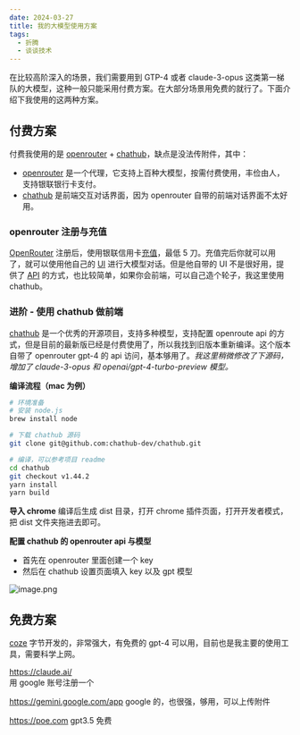 ```yaml
---
date: 2024-03-27
title: 我的大模型使用方案
tags:
  - 折腾
  - 谈谈技术
---
```

在比较高阶深入的场景，我们需要用到 GTP-4 或者 claude-3-opus 这类第一梯队的大模型，这种一般只能采用付费方案。在大部分场景用免费的就行了。下面介绍下我使用的这两种方案。

## 付费方案

付费我使用的是 [openrouter](https://openrouter.ai/)  + [chathub](https://github.com/chathub-dev/chathub)，缺点是没法传附件，其中：
- [openrouter](https://openrouter.ai/) 是一个代理，它支持上百种大模型，按需付费使用，丰俭由人，支持银联银行卡支付。
- [chathub](https://github.com/chathub-dev/chathub) 是前端交互对话界面，因为 openrouter 自带的前端对话界面不太好用。

###  openrouter 注册与充值

[OpenRouter](https://openrouter.ai/) 注册后，使用银联信用卡[充值](https://openrouter.ai/account#credits)，最低 5 刀。充值完后你就可以用了，就可以使用他自己的 [UI](https://openrouter.ai/playground) 进行大模型对话。但是他自带的 UI 不是很好用，提供了 [API](https://openrouter.ai/docs#quick-start) 的方式，也比较简单，如果你会前端，可以自己造个轮子，我这里使用 chathub。

### 进阶 - 使用 chathub 做前端

[chathub](https://github.com/chathub-dev/chathub) 是一个优秀的开源项目，支持多种模型，支持配置 openroute api 的方式，但是目前的最新版已经是付费使用了，所以我找到旧版本重新编译。这个版本自带了 openrouter gpt-4 的 api 访问，基本够用了。*我这里稍微修改了下源码，增加了 claude-3-opus 和 openai/gpt-4-turbo-preview 模型。*

**编译流程（mac 为例）**

```bash
# 环境准备
# 安装 node.js
brew install node

# 下载 chathub 源码
git clone git@github.com:chathub-dev/chathub.git

# 编译，可以参考项目 readme
cd chathub
git checkout v1.44.2
yarn install
yarn build
```

**导入 chrome** 
编译后生成 dist 目录，打开 chrome 插件页面，打开开发者模式，把 dist 文件夹拖进去即可。

**配置 chathub 的 openrouter api 与模型**
- 首先在 openrouter 里面创建一个 key 
- 然后在 chathub 设置页面填入 key 以及 gpt 模型

![image.png](https://cdn.jsdelivr.net/gh/goby-ao/picgo@main/img/20240327180536.png)


## 免费方案
[ coze](https://coze.com)
字节开发的，非常强大，有免费的 gpt-4 可以用，目前也是我主要的使用工具，需要科学上网。

https://claude.ai/  
用 google 账号注册一个

https://gemini.google.com/app 
google 的，也很强，够用，可以上传附件

https://poe.com
gpt3.5 免费